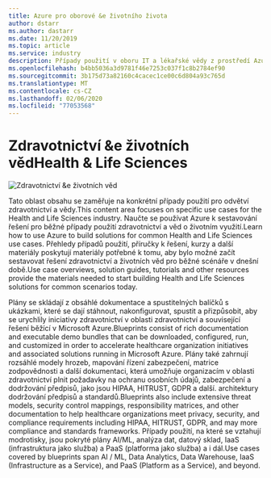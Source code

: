 ```yaml
---
title: Azure pro oborové &e životního života
author: dstarr
ms.author: dastarr
ms.date: 11/20/2019
ms.topic: article
ms.service: industry
description: Případy použití v oboru IT a lékařské vědy z prostředí Azure
ms.openlocfilehash: b4bb5036a3d9781f46e7253c037f1c8b2784ef90
ms.sourcegitcommit: 3b175d73a82160c4cacec1ce00c6d804a93c765d
ms.translationtype: MT
ms.contentlocale: cs-CZ
ms.lasthandoff: 02/06/2020
ms.locfileid: "77053568"
---
```

# <a name="health--life-sciences"></a><span data-ttu-id="08ddf-103">Zdravotnictví &e životních věd</span><span class="sxs-lookup"><span data-stu-id="08ddf-103">Health & Life Sciences</span></span>

![Zdravotnictví &e životních věd](./assets/index-assets/healthcare.png)

<span data-ttu-id="08ddf-105">Tato oblast obsahu se zaměřuje na konkrétní případy použití pro odvětví zdravotnictví a vědy.</span><span class="sxs-lookup"><span data-stu-id="08ddf-105">This content area focuses on specific use cases for the Health and Life Sciences industry.</span></span> <span data-ttu-id="08ddf-106">Naučte se používat Azure k sestavování řešení pro běžné případy použití zdravotnictví a věd o životním využití.</span><span class="sxs-lookup"><span data-stu-id="08ddf-106">Learn how to use Azure to build solutions for common Health and Life Sciences use cases.</span></span> <span data-ttu-id="08ddf-107">Přehledy případů použití, příručky k řešení, kurzy a další materiály poskytují materiály potřebné k tomu, aby bylo možné začít sestavovat řešení zdravotnictví a životních věd pro běžné scénáře v dnešní době.</span><span class="sxs-lookup"><span data-stu-id="08ddf-107">Use case overviews, solution guides, tutorials and other resources provide the materials needed to start building Health and Life Sciences solutions for common scenarios today.</span></span>

<span data-ttu-id="08ddf-108">Plány se skládají z obsáhlé dokumentace a spustitelných balíčků s ukázkami, které se dají stáhnout, nakonfigurovat, spustit a přizpůsobit, aby se urychlily iniciativy zdravotnictví v oblasti zdravotnictví a související řešení běžící v Microsoft Azure.</span><span class="sxs-lookup"><span data-stu-id="08ddf-108">Blueprints consist of rich documentation and executable demo bundles  that can be downloaded, configured, run, and customized in order to accelerate healthcare organization initiatives and associated solutions running in Microsoft Azure.</span></span> <span data-ttu-id="08ddf-109">Plány také zahrnují rozsáhlé modely hrozeb, mapování řízení zabezpečení, matrice zodpovědnosti a další dokumentaci, která umožňuje organizacím v oblasti zdravotnictví plnit požadavky na ochranu osobních údajů, zabezpečení a dodržování předpisů, jako jsou HIPAA, HITRUST, GDPR a další. architektury dodržování předpisů a standardů.</span><span class="sxs-lookup"><span data-stu-id="08ddf-109">Blueprints also include extensive threat models, security control mappings, responsibility matrices, and other documentation to help healthcare organizations meet privacy, security, and compliance requirements including HIPAA, HITRUST, GDPR, and may more compliance and standards frameworks.</span></span> <span data-ttu-id="08ddf-110">Případy použití, na které se vztahují modrotisky, jsou pokryté plány AI/ML, analýza dat, datový sklad, IaaS (infrastruktura jako služba) a PaaS (platforma jako služba) a i dál.</span><span class="sxs-lookup"><span data-stu-id="08ddf-110">Use cases covered by blueprints span AI / ML, Data Analytics, Data Warehouse, IaaS (Infrastructure as a Service), and PaaS (Platform as a Service), and beyond.</span></span>
